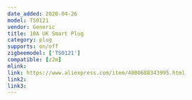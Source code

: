 ```yaml
---
date_added: 2020-04-26
model: TS0121
vendor: Generic
title: 10A UK Smart Plug
category: plug
supports: on/off
zigbeemodel: ['TS0121']
compatible: [z2m]
mlink: 
link: https://www.aliexpress.com/item/4000688343995.html
link2: 
link3: 
---
```

